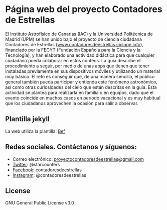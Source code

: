 # Página web del proyecto Contadores de Estrellas 

El Instituto Astrofísico de Canarias (IAC) y la Universidad Politécnica de Madrid (UPM) se han unido bajo el proyecto de ciencia ciudadana Contadores de Estrellas (www.contadoresdeestrellas.ciclope.info), financiado por la FECYT (Fundación Española para la Ciencia y la Tecnología), y han elaborado una actividad didáctica para que cualquier ciudadano pueda colaborar en estos conteos. La guía describe el procedimiento a seguir, por medio de unas apps que tienen que tener instaladas previamente en sus dispositivos móviles y utilizando un material muy básico. El reto es conseguir que, de una manera sencilla, el público general también pueda participar y entienda este fenómeno astronómico, así como otras curiosidades del cielo que están descritas en la guía. Esta actividad se plantea para realizarla en familia o en equipos, dado que el evento coincide en muchos casos en período vacacional y es muy habitual que los ciudadanos aprovechen la ocasión para salir a observar.

## Plantilla jekyll  

La web utiliza la plantilla: [Bef](https://artemsheludko.github.io/bef/)

## Redes sociales. Contáctanos y síguenos: 

- Correo electrónico: proyectocontadoresdeestrellas@gmail.com
- [Twitter](http://fontawesome.io/): @starcounters
- [Facebook](https://www.facebook.com/contadoresdeestrellas/): contadoresdeestrellas
- [Instagram](http://instagram.com/contadoresdeestrellas): @contadoresdeestrellas

## License

GNU General Public License v3.0

